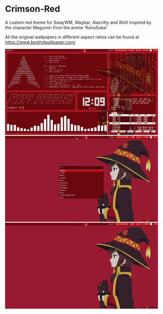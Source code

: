# Crimson-Red
A custom red theme for SwayWM, Waybar, Alacritty and Wofi inspired by the character Megumin from the anime 'KonoSuba'

All the original wallpapers in different aspect ratios can be found at https://www.besthdwallpaper.com/

![image](https://github.com/JayRod6699/Crimson-Red/blob/main/screenshot.png)
![image](https://github.com/JayRod6699/Crimson-Red/blob/main/screenshot1.png)
![image](https://github.com/JayRod6699/Crimson-Red/blob/main/screenshot2.png)
